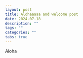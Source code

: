 ```yaml
---
layout: post
title: Alohaaaaa and welcome post
date: 2024-07-18
description: ""
tags: ""
categories: ""
tabs: true
---
```


Aloha
